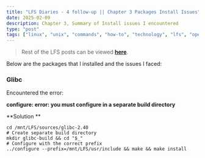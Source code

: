 ```yaml
---
title: "LFS Diaries - 4 follow-up || Chapter 3 Packages Install Issues"
date: 2025-02-09  
description: Chapter 3, Summary of Install issues I encountered
type: "post"  
tags: ["linux", "unix", "commands", "how-to", "technology", "lfs", "operating systems", "kernel"]
---
```


> Rest of the LFS posts can be viewed [**here**](https://techwebunraveled.xyz/tags/lfs/).

Below are the packages that I installed and the issues I faced:

### Glibc

Encountered the error:

**configure: error: you must configure in a separate build directory**

**Solution **

```
cd /mnt/LFS/sources/glibc-2.40
# Create separate build directory
mkdir glibc-build && cd "$_"
# Configure with the correct prefix
../configure --prefix=/mnt/LFS/usr/include && make && make install
```
